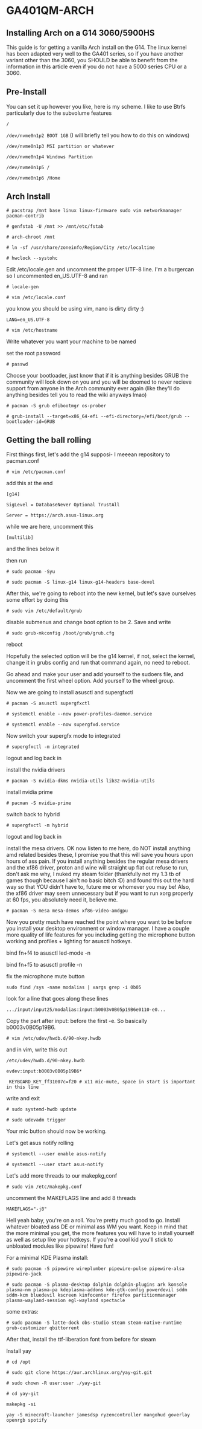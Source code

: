 # GA401QM-ARCH
## Installing Arch on a G14 3060/5900HS

This guide is for getting a vanilla Arch install on the G14. The linux kernel has been adapted very well to the GA401 series, so if you have another variant other than the 3060, you SHOULD be able to benefit from the information in this article even if you do not have a 5000 series CPU or a 3060. 

## Pre-Install
You can set it up however you like, here is my scheme. I like to use Btrfs particularly due to the
subvolume features

`/`

`/dev/nvme0n1p2 BOOT 1GB` (I will briefly tell you how to do this on windows)

`/dev/nvme0n1p3 MSI partition or whatever`

`/dev/nvme0n1p4 Windows Partition`

`/dev/nvme0n1p5 /`

`/dev/nvme0n1p6 /Home`


## Arch Install

`# pacstrap /mnt base linux linux-firmware sudo vim networkmanager pacman-contrib`

`# genfstab -U /mnt >> /mnt/etc/fstab`

`# arch-chroot /mnt`

`# ln -sf /usr/share/zoneinfo/Region/City /etc/localtime`

`# hwclock --systohc`

Edit /etc/locale.gen and uncomment the proper UTF-8 line. I'm a burgercan so I uncommented en_US.UTF-8 and ran

`# locale-gen`

`# vim /etc/locale.conf`

you know you should be using vim, nano is dirty dirty :)

`LANG=en_US.UTF-8`

`# vim /etc/hostname`

Write whatever you want your machine to be named

set the root password

`# passwd`

Choose your bootloader, just know that if it is anything besides GRUB the community will look down on you and you will be doomed to never recieve support from anyone in the Arch community ever again (like they'll do anything besides tell you to read the wiki anyways lmao)

`# pacman -S grub efibootmgr os-prober`

`# grub-install --target=x86_64-efi --efi-directory=/efi/boot/grub --bootloader-id=GRUB`

## Getting the ball rolling
First things first, let's add the g14 supposi- I meeean repository to pacman.conf

`# vim /etc/pacman.conf`

add this at the end

`[g14]`

`SigLevel = DatabaseNever Optional TrustAll`

`Server = https://arch.asus-linux.org`

while we are here, uncomment this

`[multilib]`

and the lines below it

then run

`# sudo pacman -Syu`

`# sudo pacman -S linux-g14 linux-g14-headers base-devel`

After this, we're going to reboot into the new kernel, but let's save ourselves some effort by doing this

`# sudo vim /etc/default/grub`

disable submenus and change boot option to be 2. Save and write

`# sudo grub-mkconfig /boot/grub/grub.cfg`

reboot

Hopefully the selected option will be the g14 kernel, if not, select the kernel, change it in grubs config and run that command again, no need to reboot.

Go ahead and make your user and add yourself to the sudoers file, and uncomment the first wheel option. Add yourself to the wheel group.

Now we are going to install asusctl and supergfxctl

`# pacman -S asusctl supergfxctl`

`# systemctl enable --now power-profiles-daemon.service`

`# systemctl enable --now supergfxd.service`

Now switch your supergfx mode to integrated

`# supergfxctl -m integrated`

logout and log back in

install the nvidia drivers

`# pacman -S nvidia-dkms nvidia-utils lib32-nvidia-utils`

install nvidia prime

`# pacman -S nvidia-prime`

switch back to hybrid

`# supergfxctl -m hybrid`

logout and log back in

install the mesa drivers. OK now listen to me here, do NOT install anything amd related besides these, I promise you that this will save you hours upon hours of ass pain. If you install anything besides the regular mesa drivers and the xf86 driver, proton and wine will straight up flat out refuse to run, don't ask me why, I nuked my steam folder (thankfully not my 1.3 tb of games though because I ain't no basic bitch :D) and found this out the hard way so that YOU didn't have to, future me or whomever you may be! Also, the xf86 driver may seem unnecessary but if you want to run xorg properly at 60 fps, you absolutely need it, believe me.

`# pacman -S mesa mesa-demos xf86-video-amdgpu`

Now you pretty much have reached the point where you want to be before you install your desktop environment or window manager. I have a couple more quality of life features for you including getting the microphone button working and profiles + lighting for asusctl hotkeys.

bind fn+f4 to asusctl led-mode -n

bind fn+f5 to asusctl profile -n

fix the microphone mute button 

`sudo find /sys -name modalias | xargs grep -i 0b05`

look for a line that goes along these lines

`.../input/input25/modalias:input:b0003v0B05p19B6e0110-e0...`

Copy the part after input: before the first -e. So basically b0003v0B05p19B6. 

`# vim /etc/udev/hwdb.d/90-nkey.hwdb`

and in vim, write this out

`/etc/udev/hwdb.d/90-nkey.hwdb`

`evdev:input:b0003v0B05p19B6*`

` KEYBOARD_KEY_ff31007c=f20 # x11 mic-mute, space in start is important in this line`

write and exit

`# sudo systemd-hwdb update`

`# sudo udevadm trigger`

Your mic button should now be working.

Let's get asus notify rolling

`# systemctl --user enable asus-notify`

`# systemctl --user start asus-notify`

Let's add more threads to our makepkg,conf

`# sudo vim /etc/makepkg.conf`

uncomment the MAKEFLAGS line and add 8 threads

`MAKEFLAGS="-j8"`

Hell yeah baby, you're on a roll. You're pretty much good to go. Install whatever bloated ass DE or minimal ass WM you want. Keep in mind that the more minimal you get, the more features you will have to install yourself as well as setup like your hotkeys. If you're a cool kid you'll stick to unbloated modules like pipewire! Have fun!

For a minimal KDE Plasma install:

`# sudo pacman -S pipewire wireplumber pipewire-pulse pipewire-alsa pipewire-jack`

`# sudo pacman -S plasma-desktop dolphin dolphin-plugins ark konsole plasma-nm plasma-pa kdeplasma-addons kde-gtk-config powerdevil sddm sddm-kcm bluedevil kscreen kinfocenter firefox partitionmanager plasma-wayland-session egl-wayland spectacle`

some extras:

`# sudo pacman -S latte-dock obs-studio steam steam-native-runtime grub-customizer qbittorrent`

After that, install the ttf-liberation font from before for steam

Install yay

`# cd /opt`

`# sudo git clone https://aur.archlinux.org/yay-git.git`

`# sudo chown -R user:user ./yay-git`

`# cd yay-git`

`makepkg -si`

`yay -S minecraft-launcher jamesdsp ryzencontroller mangohud goverlay openrgb spotify`
